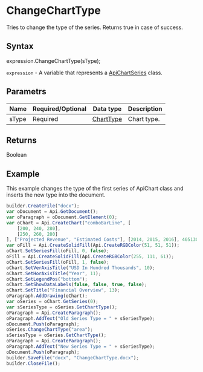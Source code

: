 # ChangeChartType

Tries to change the type of the series. Returns true in case of success.

## Syntax

expression.ChangeChartType(sType);

`expression` - A variable that represents a [ApiChartSeries](../ApiChartSeries.md) class.

## Parametrs

| **Name** | **Required/Optional** | **Data type** | **Description** |
| ------------- | ------------- | ------------- | ------------- |
| sType | Required | [ChartType](../../../Enumerations/ChartType.md) | Chart type. |

## Returns

Boolean

## Example

This example changes the type of the first series of ApiChart class and inserts the new type into the document.

```javascript
builder.CreateFile("docx");
var oDocument = Api.GetDocument();
var oParagraph = oDocument.GetElement(0);
var oChart = Api.CreateChart("comboBarLine", [
	[200, 240, 280],
	[250, 260, 280]
], ["Projected Revenue", "Estimated Costs"], [2014, 2015, 2016], 4051300, 2347595, 24);
var oFill = Api.CreateSolidFill(Api.CreateRGBColor(51, 51, 51));
oChart.SetSeriesFill(oFill, 0, false);
oFill = Api.CreateSolidFill(Api.CreateRGBColor(255, 111, 61));
oChart.SetSeriesFill(oFill, 1, false);
oChart.SetVerAxisTitle("USD In Hundred Thousands", 10);
oChart.SetHorAxisTitle("Year", 11);
oChart.SetLegendPos("bottom");
oChart.SetShowDataLabels(false, false, true, false);
oChart.SetTitle("Financial Overview", 13);
oParagraph.AddDrawing(oChart);
var oSeries = oChart.GetSeries(0);
var sSeriesType = oSeries.GetChartType();
oParagraph = Api.CreateParagraph();
oParagraph.AddText("Old Series Type = " + sSeriesType);
oDocument.Push(oParagraph);
oSeries.ChangeChartType("area");
sSeriesType = oSeries.GetChartType();
oParagraph = Api.CreateParagraph();
oParagraph.AddText("New Series Type = " + sSeriesType);
oDocument.Push(oParagraph);
builder.SaveFile("docx", "ChangeChartType.docx");
builder.CloseFile();
```